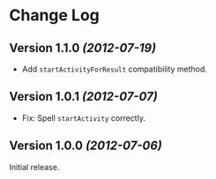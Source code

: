 Change Log
==========

Version 1.1.0 *(2012-07-19)*
----------------------------

 * Add `startActivityForResult` compatibility method.


Version 1.0.1 *(2012-07-07)*
----------------------------

 * Fix: Spell `startActivity` correctly.


Version 1.0.0 *(2012-07-06)*
----------------------------

Initial release.
